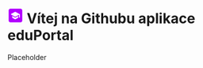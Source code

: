 # <img src="https://github.com/eduPortalApp/.github/blob/main/profile/logo.png?raw=true" alt="Logo" width="32"> Vítej na Githubu aplikace eduPortal

Placeholder
